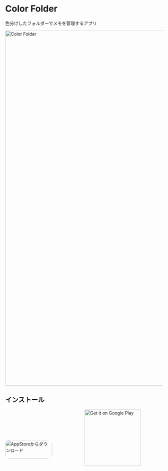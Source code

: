 # Color Folder

色分けしたフォルダーでメモを管理するアプリ  

<img width="1132" alt="Color Folder" src="https://user-images.githubusercontent.com/52959551/135275402-74a78d19-d055-4df8-8065-95cc8809c17d.png">

## インストール
<a href="https://apps.apple.com/jp/app/color-folder-%E3%82%AB%E3%83%A9%E3%83%95%E3%83%AB%E3%81%AA%E3%83%A1%E3%83%A2%E5%B8%B3%E3%82%A2%E3%83%97%E3%83%AA/id1557007173?itsct=apps_box_badge&amp;itscg=30200" style="display: inline-block; overflow: hidden; border-radius: 13px; width: 250px; height: 83px;">
  <img src="https://tools.applemediaservices.com/api/badges/download-on-the-app-store/black/en-us?size=250x83&amp;releaseDate=1615248000&h=c54aea6fcb94044c0001706f6b972f23" alt="AppStoreからダウンロード" style="border-radius: 13px; width: 150px; height: 60px;">
</a>

<a href='https://play.google.com/store/apps/details?id=com.aoshima.sort_note&pcampaignid=pcampaignidMKT-Other-global-all-co-prtnr-py-PartBadge-Mar2515-1'>
  <img width="180" alt='Get it on Google Play' src='https://play.google.com/intl/ja/badges/static/images/badges/en_badge_web_generic.png'/>
</a>

